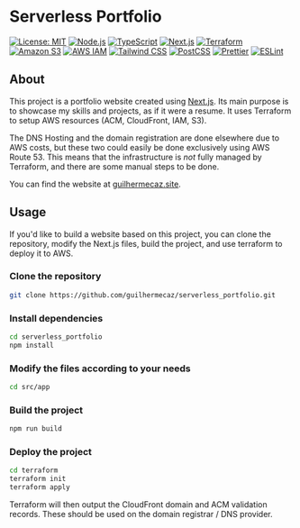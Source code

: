 # Serverless Portfolio

[![License: MIT](https://img.shields.io/badge/License-MIT-yellow.svg)](https://opensource.org/licenses/MIT)
[![Node.js](https://img.shields.io/badge/Node.js-5FA04E?logo=nodedotjs&logoColor=white)](https://nodejs.org/)
[![TypeScript](https://img.shields.io/badge/TypeScript-3178C6?logo=typescript&logoColor=white)](https://www.typescriptlang.org/)
[![Next.js](https://img.shields.io/badge/Next.js-black?logo=next.js)](https://nextjs.org/)
[![Terraform](https://img.shields.io/badge/Terraform-844FBA?logo=terraform&logoColor=white)](https://www.terraform.io/)
[![Amazon S3](https://img.shields.io/badge/Amazon%20S3-569A31?logo=amazons3&logoColor=white)](https://aws.amazon.com/s3/)
[![AWS IAM](https://img.shields.io/badge/AWS%20IAM-DD344C?logo=amazoniam&logoColor=white)](https://aws.amazon.com/iam/)
[![Tailwind CSS](https://img.shields.io/badge/Tailwind%20CSS-06B6D4?logo=tailwindcss&logoColor=white)](https://tailwindcss.com/)
[![PostCSS](https://img.shields.io/badge/PostCSS-DD3A0A?logo=postcss&logoColor=white)](https://postcss.io/)
[![Prettier](https://img.shields.io/badge/Prettier-darkblue?logo=prettier)](https://prettier.io/)
[![ESLint](https://img.shields.io/badge/ESLint-4B32C3?logo=eslint)](https://eslint.org/)

## About

This project is a portfolio website created using [Next.js](https://nextjs.org/). Its main purpose is to showcase my skills and projects, as if it were a resume. It uses Terraform to setup AWS resources (ACM, CloudFront, IAM, S3).

The DNS Hosting and the domain registration are done elsewhere due to AWS costs, but these two could easily be done exclusively using AWS Route 53. This means that the infrastructure is _not_ fully managed by Terraform, and there are some manual steps to be done.

You can find the website at [guilhermecaz.site](https://guilhermecaz.site).

## Usage

If you'd like to build a website based on this project, you can clone the repository, modify the Next.js files, build the project, and use terraform to deploy it to AWS.

### Clone the repository

```bash
git clone https://github.com/guilhermecaz/serverless_portfolio.git
```

### Install dependencies

```bash
cd serverless_portfolio
npm install
```

### Modify the files according to your needs

```bash
cd src/app
```

### Build the project

```bash
npm run build
```

### Deploy the project

```bash
cd terraform
terraform init
terraform apply
```

Terraform will then output the CloudFront domain and ACM validation records. These should be used on the domain registrar / DNS provider.
